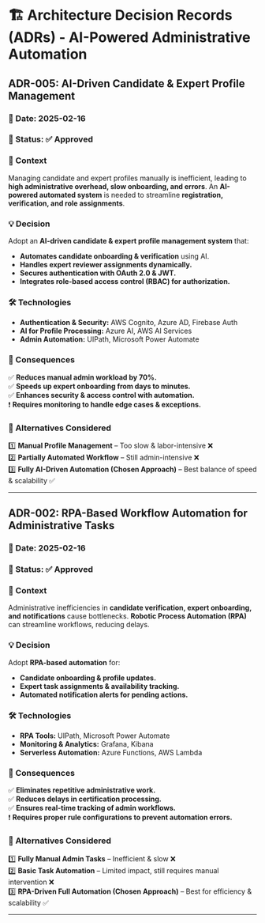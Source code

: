 # 🏗 Architecture Decision Records (ADRs) - AI-Powered Administrative Automation

## **ADR-005: AI-Driven Candidate & Expert Profile Management**

### 📅 Date: 2025-02-16
### 🎯 Status: ✅ Approved

### **📌 Context**
Managing candidate and expert profiles manually is inefficient, leading to **high administrative overhead, slow onboarding, and errors**. An **AI-powered automated system** is needed to streamline **registration, verification, and role assignments**.

### **💡 Decision**
Adopt an **AI-driven candidate & expert profile management system** that:
- **Automates candidate onboarding & verification** using AI.
- **Handles expert reviewer assignments dynamically.**
- **Secures authentication with OAuth 2.0 & JWT.**
- **Integrates role-based access control (RBAC) for authorization.**

### **🛠 Technologies**
- **Authentication & Security:** AWS Cognito, Azure AD, Firebase Auth
- **AI for Profile Processing:** Azure AI, AWS AI Services
- **Admin Automation:** UIPath, Microsoft Power Automate

### **🚀 Consequences**
✅ **Reduces manual admin workload by 70%.**  
✅ **Speeds up expert onboarding from days to minutes.**  
✅ **Enhances security & access control with automation.**  
❗ **Requires monitoring to handle edge cases & exceptions.**

### **📌 Alternatives Considered**
1️⃣ **Manual Profile Management** – Too slow & labor-intensive ❌  
2️⃣ **Partially Automated Workflow** – Still admin-intensive ❌  
3️⃣ **Fully AI-Driven Automation (Chosen Approach)** – Best balance of speed & scalability ✅

---

## **ADR-002: RPA-Based Workflow Automation for Administrative Tasks**

### 📅 Date: 2025-02-16
### 🎯 Status: ✅ Approved

### **📌 Context**
Administrative inefficiencies in **candidate verification, expert onboarding, and notifications** cause bottlenecks. **Robotic Process Automation (RPA)** can streamline workflows, reducing delays.

### **💡 Decision**
Adopt **RPA-based automation** for:
- **Candidate onboarding & profile updates.**
- **Expert task assignments & availability tracking.**
- **Automated notification alerts for pending actions.**

### **🛠 Technologies**
- **RPA Tools:** UIPath, Microsoft Power Automate
- **Monitoring & Analytics:** Grafana, Kibana
- **Serverless Automation:** Azure Functions, AWS Lambda

### **🚀 Consequences**
✅ **Eliminates repetitive administrative work.**  
✅ **Reduces delays in certification processing.**  
✅ **Ensures real-time tracking of admin workflows.**  
❗ **Requires proper rule configurations to prevent automation errors.**

### **📌 Alternatives Considered**
1️⃣ **Fully Manual Admin Tasks** – Inefficient & slow ❌  
2️⃣ **Basic Task Automation** – Limited impact, still requires manual intervention ❌  
3️⃣ **RPA-Driven Full Automation (Chosen Approach)** – Best for efficiency & scalability ✅

---